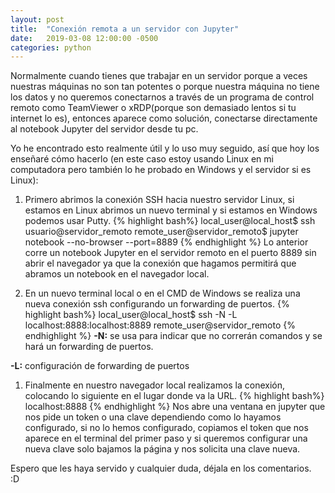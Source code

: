 ```yaml
---
layout: post
title:  "Conexión remota a un servidor con Jupyter"
date:   2019-03-08 12:00:00 -0500
categories: python
---
```

Normalmente cuando tienes que trabajar en un servidor porque a veces nuestras máquinas no son tan potentes o porque nuestra máquina no tiene los datos y no queremos conectarnos a través de un programa de control remoto como TeamViewer o xRDP(porque son demasiado lentos si tu internet lo es), entonces aparece como solución, conectarse directamente al notebook Jupyter del servidor desde tu pc.

Yo he encontrado esto realmente útil y lo uso muy seguido, así que hoy los enseñaré cómo hacerlo (en este caso estoy usando Linux en mi computadora pero también lo he probado en Windows y el servidor si es Linux):

1. Primero abrimos la conexión SSH hacia nuestro servidor Linux, si estamos en Linux abrimos un nuevo terminal y si estamos en Windows podemos usar Putty.
{% highlight bash%}
local_user@local_host$ ssh usuario@servidor_remoto
remote_user@servidor_remoto$ jupyter notebook --no-browser --port=8889
{% endhighlight %}
Lo anterior corre un notebook Jupyter en el servidor remoto en el puerto 8889 sin abrir el navegador ya que la conexión que hagamos permitirá que abramos un notebook en el navegador local.



1. En un nuevo terminal local o en el CMD de Windows  se realiza una nueva conexión ssh configurando un forwarding de puertos.
{% highlight bash%}
local_user@local_host$ ssh -N -L localhost:8888:localhost:8889 remote_user@servidor_remoto
{% endhighlight %}
**-N:** se usa para indicar que no correrán comandos y se hará un forwarding de puertos.

**-L:** configuración de forwarding de puertos



1. Finalmente en nuestro navegador local realizamos la conexión, colocando lo siguiente en el lugar donde va la URL.
{% highlight bash%}
localhost:8888
{% endhighlight %}
Nos abre una ventana en jupyter que nos pide un token o una clave dependiendo como lo hayamos configurado, si no lo hemos configurado, copiamos el token que nos aparece en el terminal del primer paso y si queremos configurar una nueva clave solo bajamos la página y nos solicita una clave nueva.

Espero que les haya servido y cualquier duda, déjala en los comentarios.   
:D

[comment]: <> (ref:https://hsaghir.github.io/data_science/jupyter-notebook-on-a-remote-machine-linux/)

